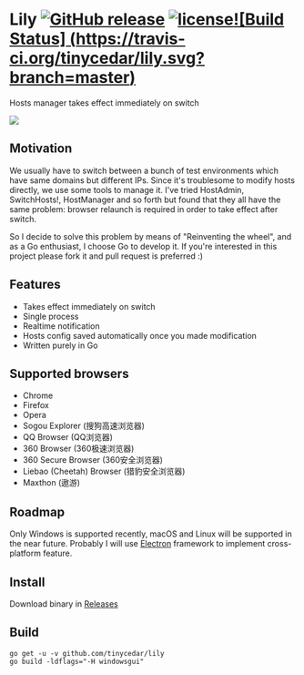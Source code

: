 # Lily [![GitHub release](https://img.shields.io/github/release/tinycedar/lily.svg)](https://github.com/tinycedar/lily/releases) [![license](https://img.shields.io/github/license/tinycedar/lily.svg)]()[![Build Status] (https://travis-ci.org/tinycedar/lily.svg?branch=master)](https://travis-ci.org/tinycedar/lily)

Hosts manager takes effect immediately on switch

![](https://ws2.sinaimg.cn/large/006tNbRwgy1fkuanxlo29j30qa0etq2y.jpg)

## Motivation
We usually have to switch between a bunch of test environments which have same domains but different IPs.
Since it's troublesome to modify hosts directly, we use some tools to manage it.
I've tried HostAdmin, SwitchHosts!, HostManager and so forth but found that they all have the same problem: browser relaunch
is required in order to take effect after switch.

So I decide to solve this problem by means of "Reinventing the wheel", and as a Go enthusiast, I choose Go to develop it.
If you're interested in this project please fork it and pull request is preferred :)

## Features
* Takes effect immediately on switch
* Single process
* Realtime notification
* Hosts config saved automatically once you made modification
* Written purely in Go

## Supported browsers
* Chrome
* Firefox
* Opera
* Sogou Explorer (搜狗高速浏览器)
* QQ Browser (QQ浏览器)
* 360 Browser (360极速浏览器)
* 360 Secure Browser (360安全浏览器)
* Liebao (Cheetah) Browser (猎豹安全浏览器)
* Maxthon (遨游)

## Roadmap
Only Windows is supported recently, macOS and Linux will be supported in the near future.
Probably I will use [Electron](http://electron.atom.io/) framework to implement cross-platform feature.

## Install
Download binary in [Releases](https://github.com/tinycedar/lily/releases)

## Build
```
go get -u -v github.com/tinycedar/lily
go build -ldflags="-H windowsgui"
```
